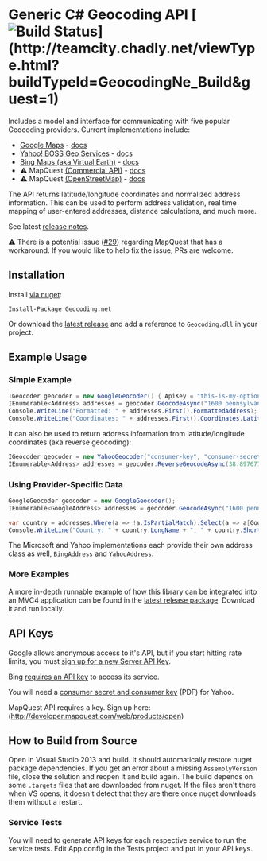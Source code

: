 # Generic C# Geocoding API [![Build Status](http://teamcity.chadly.net/app/rest/builds/buildType:(id:GeocodingNe_Build)/statusIcon)](http://teamcity.chadly.net/viewType.html?buildTypeId=GeocodingNe_Build&guest=1)

Includes a model and interface for communicating with five popular Geocoding providers.  Current implementations include:

  * [Google Maps](https://developers.google.com/maps/) - [docs](https://developers.google.com/maps/documentation/geocoding/)
  * [Yahoo! BOSS Geo Services](http://developer.yahoo.com/boss/geo/) - [docs](http://developer.yahoo.com/geo/placefinder/guide/index.html)
  * [Bing Maps (aka Virtual Earth)](http://www.microsoft.com/maps/) - [docs](http://msdn.microsoft.com/en-us/library/ff701715.aspx)
  * :warning: MapQuest [(Commercial API)](http://www.mapquestapi.com/) - [docs](http://www.mapquestapi.com/geocoding/)
  * :warning: MapQuest [(OpenStreetMap)](http://open.mapquestapi.com/) - [docs](http://open.mapquestapi.com/geocoding/)

The API returns latitude/longitude coordinates and normalized address information.  This can be used to perform address validation, real time mapping of user-entered addresses, distance calculations, and much more.

See latest [release notes](https://github.com/chadly/Geocoding.net/releases/latest).

:warning: There is a potential issue ([#29](https://github.com/chadly/Geocoding.net/issues/29)) regarding MapQuest that has a workaround. If you would like to help fix the issue, PRs are welcome.

## Installation

Install [via nuget](http://www.nuget.org/packages/Geocoding.net/):

```
Install-Package Geocoding.net
```

Or download the [latest release](https://github.com/chadly/Geocoding.net/releases/latest) and add a reference to `Geocoding.dll` in your project.

## Example Usage

### Simple Example

```csharp
IGeocoder geocoder = new GoogleGeocoder() { ApiKey = "this-is-my-optional-google-api-key" };
IEnumerable<Address> addresses = geocoder.GeocodeAsync("1600 pennsylvania ave washington dc");
Console.WriteLine("Formatted: " + addresses.First().FormattedAddress); //Formatted: 1600 Pennsylvania Ave SE, Washington, DC 20003, USA
Console.WriteLine("Coordinates: " + addresses.First().Coordinates.Latitude + ", " + addresses.First().Coordinates.Longitude); //Coordinates: 38.8791981, -76.9818437
```

It can also be used to return address information from latitude/longitude coordinates (aka reverse geocoding):

```csharp
IGeocoder geocoder = new YahooGeocoder("consumer-key", "consumer-secret");
IEnumerable<Address> addresses = geocoder.ReverseGeocodeAsync(38.8976777, -77.036517);
```

### Using Provider-Specific Data

```csharp
GoogleGeocoder geocoder = new GoogleGeocoder();
IEnumerable<GoogleAddress> addresses = geocoder.GeocodeAsync("1600 pennsylvania ave washington dc");

var country = addresses.Where(a => !a.IsPartialMatch).Select(a => a[GoogleAddressType.Country]).First();
Console.WriteLine("Country: " + country.LongName + ", " + country.ShortName); //Country: United States, US
```

The Microsoft and Yahoo implementations each provide their own address class as well, `BingAddress` and `YahooAddress`.

### More Examples

A more in-depth runnable example of how this library can be integrated into an MVC4 application can be found in the [latest release package](https://github.com/chadly/Geocoding.net/releases/latest). Download it and run locally.

## API Keys

Google allows anonymous access to it's API, but if you start hitting rate limits, you must [sign up for a new Server API Key](https://developers.google.com/maps/documentation/javascript/tutorial#api_key).

Bing [requires an API key](http://msdn.microsoft.com/en-us/library/ff428642.aspx) to access its service.

You will need a [consumer secret and consumer key](http://developer.yahoo.com/boss/geo/BOSS_Signup.pdf) (PDF) for Yahoo.

MapQuest API requires a key. Sign up here: (http://developer.mapquest.com/web/products/open)

## How to Build from Source

Open in Visual Studio 2013 and build. It should automatically restore nuget package dependencies. If you get an error about a missing `AssemblyVersion` file, close the solution and reopen it and build again. The build depends on some `.targets` files that are downloaded from nuget. If the files aren't there when VS opens, it doesn't detect that they are there once nuget downloads them without a restart.

### Service Tests
You will need to generate API keys for each respective service to run the service tests. Edit App.config in the Tests project and put in your API keys.
